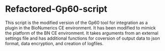 # Refactored-Gp60-script
This script is the modified version of the Gp60 tool for integration as a plugin in the BioNumerics CE environment. It has been modified to mimick the platform of the BN CE environment. It takes arguments from an external settings file and has additional functions for coversion of output data to json format, data encryption, and creation of logfiles. 

